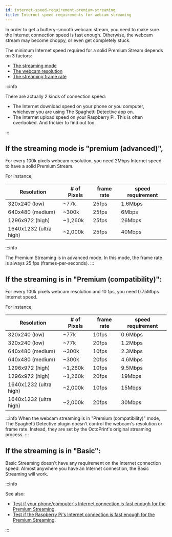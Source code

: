 ```yaml
---
id: internet-speed-requirement-premium-streaming
title: Internet speed requirements for webcam streaming
---
```


In order to get a buttery-smooth webcam stream, you need to make sure the Internet connection speed is fast enough. Otherwise, the webcam stream may become choppy, or even get completely stuck.

The minimum Internet speed required for a solid Premium Stream depends on 3 factors:

* [The streaming mode](/docs/user_guides/check-webcam-streaming-mode)
* [The webcam resolution](/docs/user_guides/webcam-streaming-resolution-framerate)
* [The streaming frame rate](/docs/user_guides/webcam-streaming-resolution-framerate)

:::info

There are actually 2 kinds of connection speed:

* The Internet download speed on your phone or you computer, whichever you are using The Spaghetti Detective app on.
* The Internet upload speed on your Raspberry Pi. This is often overlooked. And trickier to find out too.

:::

## If the streaming mode is "premium (advanced)",

For every 100k pixels webcam resolution, you need 2Mbps Internet speed to have a solid Premium Stream.

For instance,

| Resolution | # of Pixels | frame rate | speed requirement |
|------------|-------------|--------|-----------|
| 320x240 (low) | ~77k | 25fps | 1.6Mbps |
| 640x480 (medium) | ~300k | 25fps | 6Mbps |
| 1296x972 (high) | ~1,260k | 25fps | 26Mbps |
| 1640x1232 (ultra high) | ~2,000k | 25fps | 40Mbps |

:::info

The Premium Streaming is in advanced mode. In this mode, the frame rate is always 25 fps (frames-per-seconds).
:::

## If the streaming is in "Premium (compatibility)":

For every 100k pixels webcam resolution and 10 fps, you need 0.75Mbps Internet speed.

For instance,

| Resolution | # of Pixels | frame rate | speed requirement |
|------------|-------------|--------|-----------|
| 320x240 (low) | ~77k | 10fps | 0.6Mbps |
| 320x240 (low) | ~77k | 20fps | 1.2Mbps |
| 640x480 (medium) | ~300k | 10fps | 2.3Mbps |
| 640x480 (medium) | ~300k | 20fps | 4.6Mbps |
| 1296x972 (high) | ~1,260k | 10fps | 9.5Mbps |
| 1296x972 (high) | ~1,260k | 20fps | 19Mbps |
| 1640x1232 (ultra high) | ~2,000k | 10fps | 15Mbps |
| 1640x1232 (ultra high) | ~2,000k | 20fps | 30Mbps |

:::info
When the webcam streaming is in "Premium (compatibility)" mode, The Spaghetti Detective plugin doesn't control the webcam's resolution or frame rate. Instead, they are set by the OctoPrint's original streaming process.
:::

## If the streaming is in "Basic":

Basic Streaming doesn't have any requirement on the Internet connection speed. Almost anywhere you have an Internet connection, the Basic Streaming will work.

:::info

See also:

* [Test if your phone/computer's Internet connection is fast enough for the Premium Streaming](/docs/user_guides/premium-streaming-computer-phone-connection-speed).
* [Test if the Raspberry Pi's Internet connection is fast enough for the Premium Streaming](/docs/user_guides/premium-streaming-raspberry-pi-connection-speed).

:::
